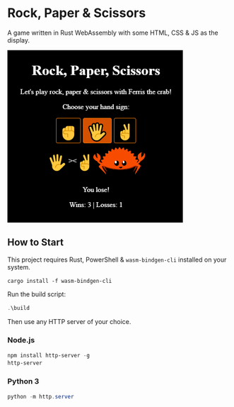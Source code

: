 # Rock, Paper & Scissors

A game written in Rust WebAssembly with some HTML, CSS & JS as the display.

![](./preview.png)

## How to Start

This project requires Rust, PowerShell & `wasm-bindgen-cli` installed on your system.

```
cargo install -f wasm-bindgen-cli
```

Run the build script:

``` powershell
.\build
```

Then use any HTTP server of your choice.

### Node.js
``` powershell
npm install http-server -g
http-server
```

### Python 3
``` powershell
python -m http.server
```
